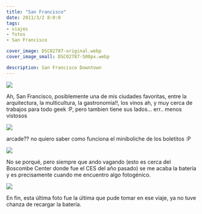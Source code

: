 ```yaml
---
title: "San Francisco"
date: 2011/3/2 8:0:0
tags:
- viajes
- fotos
- San Francisco

cover_image: DSC02787-original.webp
cover_image_small: DSC02787-500px.webp

description: San Francisco Downtown
---
```



[![](DSC02787-800px.webp)](DSC02787-original.webp)

Ah, San Francisco, posiblemente una de mis ciudades favoritas, entre la arquitectura, la multicultura, la gastronomía!!, los vinos ah, y muy cerca de trabajos para todo geek :P, pero tambien tiene sus lados... err.. menos vistosos

[![](DSC02788-800px.webp)](DSC02788-original.webp)

arcade?? no quiero saber como funciona el miniboliche de los boletitos :P

[![](DSC02813-800px.webp)](DSC02813-original.webp)

No se porqué, pero siempre que ando vagando (esto es cerca del Boscombe Center donde fue el CES del año pasado) se me acaba la batería y es precisamente cuando me encuentro algo fotogénico.

[![](DSC02816-800px.webp)](DSC02816-original.webp)

En fin, esta última foto fue la última que pude tomar en ese viaje, ya no tuve chanza de recargar la batería.
